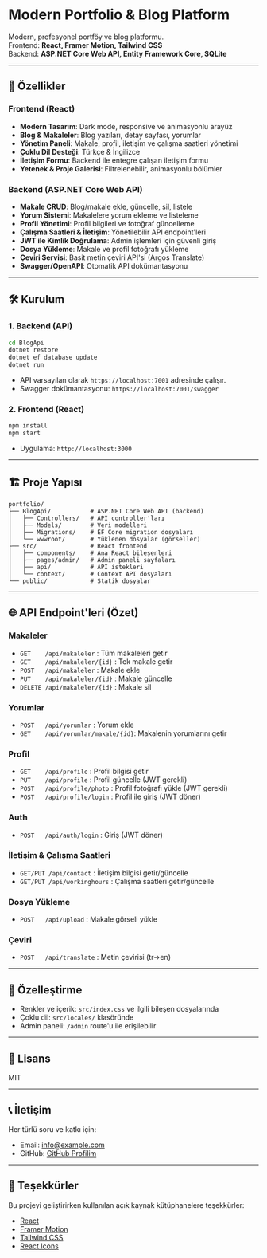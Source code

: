# Modern Portfolio & Blog Platform

Modern, profesyonel portföy ve blog platformu.  
Frontend: **React, Framer Motion, Tailwind CSS**  
Backend: **ASP.NET Core Web API, Entity Framework Core, SQLite**

---

## 🚀 Özellikler

### Frontend (React)
- **Modern Tasarım**: Dark mode, responsive ve animasyonlu arayüz
- **Blog & Makaleler**: Blog yazıları, detay sayfası, yorumlar
- **Yönetim Paneli**: Makale, profil, iletişim ve çalışma saatleri yönetimi
- **Çoklu Dil Desteği**: Türkçe & İngilizce
- **İletişim Formu**: Backend ile entegre çalışan iletişim formu
- **Yetenek & Proje Galerisi**: Filtrelenebilir, animasyonlu bölümler

### Backend (ASP.NET Core Web API)
- **Makale CRUD**: Blog/makale ekle, güncelle, sil, listele
- **Yorum Sistemi**: Makalelere yorum ekleme ve listeleme
- **Profil Yönetimi**: Profil bilgileri ve fotoğraf güncelleme
- **Çalışma Saatleri & İletişim**: Yönetilebilir API endpoint'leri
- **JWT ile Kimlik Doğrulama**: Admin işlemleri için güvenli giriş
- **Dosya Yükleme**: Makale ve profil fotoğrafı yükleme
- **Çeviri Servisi**: Basit metin çeviri API'si (Argos Translate)
- **Swagger/OpenAPI**: Otomatik API dokümantasyonu

---

## 🛠️ Kurulum

### 1. Backend (API)
```bash
cd BlogApi
dotnet restore
dotnet ef database update
dotnet run
```
- API varsayılan olarak `https://localhost:7001` adresinde çalışır.
- Swagger dokümantasyonu: `https://localhost:7001/swagger`

### 2. Frontend (React)
```bash
npm install
npm start
```
- Uygulama: `http://localhost:3000`

---

## 🏗️ Proje Yapısı

```
portfolio/
├── BlogApi/           # ASP.NET Core Web API (backend)
│   ├── Controllers/   # API controller'ları
│   ├── Models/        # Veri modelleri
│   ├── Migrations/    # EF Core migration dosyaları
│   └── wwwroot/       # Yüklenen dosyalar (görseller)
├── src/               # React frontend
│   ├── components/    # Ana React bileşenleri
│   ├── pages/admin/   # Admin paneli sayfaları
│   ├── api/           # API istekleri
│   └── context/       # Context API dosyaları
└── public/            # Statik dosyalar
```

---

## 🌐 API Endpoint'leri (Özet)

### Makaleler
- `GET    /api/makaleler`           : Tüm makaleleri getir
- `GET    /api/makaleler/{id}`      : Tek makale getir
- `POST   /api/makaleler`           : Makale ekle
- `PUT    /api/makaleler/{id}`      : Makale güncelle
- `DELETE /api/makaleler/{id}`      : Makale sil

### Yorumlar
- `POST   /api/yorumlar`            : Yorum ekle
- `GET    /api/yorumlar/makale/{id}`: Makalenin yorumlarını getir

### Profil
- `GET    /api/profile`             : Profil bilgisi getir
- `PUT    /api/profile`             : Profil güncelle (JWT gerekli)
- `POST   /api/profile/photo`       : Profil fotoğrafı yükle (JWT gerekli)
- `POST   /api/profile/login`       : Profil ile giriş (JWT döner)

### Auth
- `POST   /api/auth/login`          : Giriş (JWT döner)

### İletişim & Çalışma Saatleri
- `GET/PUT /api/contact`            : İletişim bilgisi getir/güncelle
- `GET/PUT /api/workinghours`       : Çalışma saatleri getir/güncelle

### Dosya Yükleme
- `POST   /api/upload`              : Makale görseli yükle

### Çeviri
- `POST   /api/translate`           : Metin çevirisi (tr→en)

---

## 🎨 Özelleştirme

- Renkler ve içerik: `src/index.css` ve ilgili bileşen dosyalarında
- Çoklu dil: `src/locales/` klasöründe
- Admin paneli: `/admin` route'u ile erişilebilir

---

## 📄 Lisans

MIT

---

## 📞 İletişim

Her türlü soru ve katkı için:  
- Email: info@example.com  
- GitHub: [GitHub Profilim](https://github.com/yourusername)

---

## 🙏 Teşekkürler

Bu projeyi geliştirirken kullanılan açık kaynak kütüphanelere teşekkürler:
- [React](https://reactjs.org/)
- [Framer Motion](https://www.framer.com/motion/)
- [Tailwind CSS](https://tailwindcss.com/)
- [React Icons](https://react-icons.github.io/react-icons/) 